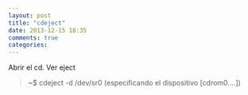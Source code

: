 ```yaml
---
layout: post
title: "cdeject"
date: 2013-12-15 18:35
comments: true
categories: 
---
```

Abrir el cd. Ver eject

>~$ cdeject -d /dev/sr0 (especificando el dispositivo [cdrom0....])

